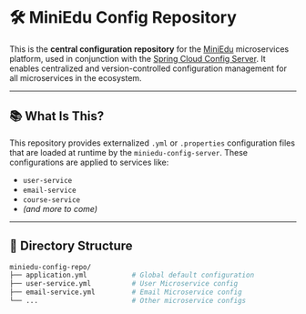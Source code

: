 # 🛠️ MiniEdu Config Repository

This is the **central configuration repository** for the [MiniEdu](https://github.com/DanikOfficial/MiniEdu) microservices platform, used in conjunction with the [Spring Cloud Config Server](https://cloud.spring.io/spring-cloud-config/). It enables centralized and version-controlled configuration management for all microservices in the ecosystem.

---

## 📚 What Is This?

This repository provides externalized `.yml` or `.properties` configuration files that are loaded at runtime by the `miniedu-config-server`. These configurations are applied to services like:

- `user-service`
- `email-service`
- `course-service`
- *(and more to come)*

---

## 📁 Directory Structure

```bash
miniedu-config-repo/
├── application.yml           # Global default configuration
├── user-service.yml          # User Microservice config
├── email-service.yml         # Email Microservice config
└── ...                       # Other microservice configs

